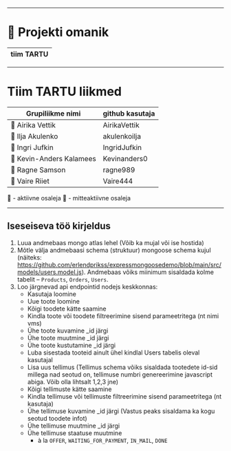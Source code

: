 
________________________________________________________________________________________________________________________________________________________________________________
# :memo: Projekti omanik

| tiim TARTU |
| ---|
________________________________________________________________________________________________________________________________________________________________________________
# Tiim TARTU liikmed

| Grupiliikme nimi | github kasutaja |
| --- | --- |
| :green_book: Airika Vettik | AirikaVettik |
| :closed_book: Ilja Akulenko | akulenkoilja |
| :green_book: Ingri Jufkin | IngridJufkin |
| :green_book: Kevin-Anders Kalamees | Kevinanders0 |
| :green_book: Ragne Samson | ragne989 |
| :green_book: Vaire Riiet | Vaire444 |

:green_book: - aktiivne osaleja 
:closed_book: - mitteaktiivne osaleja

________________________________________________________________________________________________________________________________________________________________________________
## Iseseiseva töö kirjeldus

1. Luua andmebaas mongo atlas lehel (Võib ka mujal või ise hostida)
2. Mõtle välja andmebaasi schema (struktuur) mongoose schema kujul (näiteks: https://github.com/erlendprikss/expressmongoosedemo/blob/main/src/models/users.model.js). Andmebaas võiks miinimum sisaldada kolme tabelit – `Products`, `Orders`, `Users`.
3. Loo järgnevad api endpointid nodejs keskkonnas:
   - Kasutaja loomine
   - Uue toote loomine 
   - Kõigi toodete kätte saamine
   - Kindla toote või toodete filtreerimine sisend parameetritega (nt nimi vms)
   - Ühe toote kuvamine _id järgi
   - Ühe toote muutmine _id järgi
   - Ühe toote kustutamine _id järgi
   - Luba sisestada tooteid ainult ühel kindlal Users tabelis oleval kasutajal
   - Lisa uus tellimus (Tellimus schema võiks sisaldada tootedete id-sid millega nad seotud on, tellimuse numbri genereerimine javascript abiga. Võib olla lihtsalt 1,2,3 jne)
   - Kõigi tellimuste kätte saamine
   - Kindla tellimuse või tellimuste filtreerimine sisend parameetritega (nt kasutaja)
   - Ühe tellimuse kuvamine _id järgi (Vastus peaks sisaldama ka kogu seotud toodete infot)
   - Ühe tellimuse muutmine _id järgi
   - Ühe tellimuse staatuse muutmine
     -  à la `OFFER`, `WAITING_FOR_PAYMENT`, `IN_MAIL`, `DONE`
